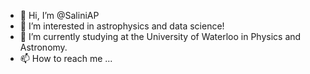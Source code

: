 - 👋 Hi, I’m @SaliniAP
- 👀 I’m interested in astrophysics and data science!
- 🌱 I’m currently studying at the University of Waterloo in Physics and Astronomy.
- 📫 How to reach me ...

<!---
SaliniAP/SaliniAP is a ✨ special ✨ repository because its `README.md` (this file) appears on your GitHub profile.
You can click the Preview link to take a look at your changes.
--->
